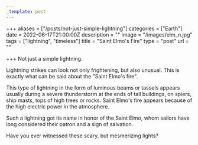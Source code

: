 ```yaml
---
_template: post
---
```



+++
aliases = ["/posts/not-just-simple-lightning"]
categories = ["Earth"]
date = 2022-06-17T21:00:00Z
description = ""
image = "/images/elm_n.jpg"
tags = ["lightning", "timeless"]
title = "Saint Elmo's Fire"
type = "post"
url = ""

+++
Not just a simple lightning.

Lightning strikes can look not only frightening, but also unusual. This is exactly what can be said about the "Saint Elmo's fire".

This type of lightning in the form of luminous beams or tassels appears usually during a severe thunderstorm at the ends of tall buildings, on spiers, ship masts, tops of high trees or rocks. Saint Elmo's fire appears because of the high electric power in the atmosphere.

Such a lightning got its name in honor of the Saint Elmo, whom sailors have long considered their patron and a sign of salvation.

Have you ever witnessed these scary, but mesmerizing lights?
